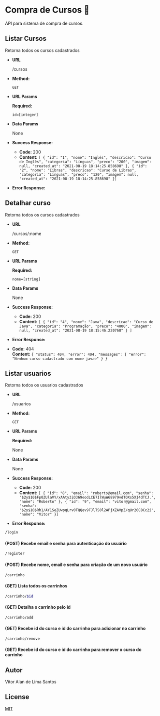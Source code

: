 # Compra de Cursos 🛒

API para sistema de compra de cursos.


**Listar Cursos**
----
  Retorna todos os cursos cadastrados

* **URL**

  /cursos

* **Method:**

  `GET`
  
*  **URL Params**

   **Required:**
 
   `id=[integer]`

* **Data Params**

  None

* **Success Response:**

  * **Code:** 200 <br />
  * **Content:** `[
  {
    "id": "1",
    "nome": "Inglês",
    "descricao": "Curso de Inglês",
    "categoria": "Línguas",
    "preco": "200",
    "imagem": null,
    "created_at": "2021-08-19 18:14:25.858698"
  },
  {
    "id": "2",
    "nome": "Libras",
    "descricao": "Curso de Libras",
    "categoria": "Línguas",
    "preco": "120",
    "imagem": null,
    "created_at": "2021-08-19 18:14:25.858698"
  }]`
 
* **Error Response:**

**Detalhar curso**
----
  Retorna todos os cursos cadastrados

* **URL**

  /cursos/:nome

* **Method:**

  `GET`
  
*  **URL Params**

   **Required:**
 
   `nome=[string]`

* **Data Params**

  None

* **Success Response:**

  * **Code:** 200
  * **Content:** `[
  {
    "id": "4",
    "nome": "Java",
    "descricao": "Curso de Java",
    "categoria": "Programação",
    "preco": "4000",
    "imagem": null,
    "created_at": "2021-08-19 18:15:46.220768"
  }
]`
 
* **Error Response:**
 * **Code:** 404 <br />
    **Content:** `{
  "status": 404,
  "error": 404,
  "messages": {
    "error": "Nenhum curso cadastrado com nome javae"
  }
}`


**Listar usuarios**
----
  Retorna todos os usuarios cadastrados

* **URL**

  /usuarios

* **Method:**

  `GET`
  
*  **URL Params**

   **Required:**
 
   None

* **Data Params**

  None

* **Success Response:**

  * **Code:** 200
  * **Content:** `[
  {
    "id": "8",
    "email": "roberto@email.com",
    "senha": "$2y$10$Fp0ZUlaVY/xAAty3iO369eodLCE7IlWuW68979vdTOXs5XI4dTCJ.",
    "nome": "Roberto"
  },
  {
    "id": "9",
    "email": "vitor@gmail.com",
    "senha": "$2y$10$Rh1/AY1SeZUwpqLrv0TQQev9FJlTS0l2APjXZAVpZ/qUr20C8Cc2i",
    "nome": "Vitor"
  }]`
 
* **Error Response:**

```bash
/login
```
#### (POST) Recebe email e senha para autenticação do usuário
```bash
/register
```
#### (POST) Recebe nome, email e senha para criação de um novo usuário
```bash
/carrinho
```
#### (GET) Lista todos os carrinhos

```bash
/carrinho/$id
```
#### (GET) Detalha o carrinho pelo id


```bash
/carrinho/add
```
#### (GET) Recebe id do curso e id do carrinho para adicionar no carrinho

```bash
/carrinho/remove
```
#### (GET) Recebe id do curso e id do carrinho para remover o curso do carrinho

## Autor
Vitor Alan de Lima Santos

## License
[MIT](https://choosealicense.com/licenses/mit/)
